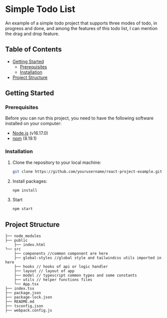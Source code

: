# Simple Todo List

An example of a simple todo project that supports three modes of todo, in progress and done, and among the features of this todo list, I can mention the drag and drop feature.

## Table of Contents

-    [Getting Started](#getting-started)
     -    [Prerequisites](#prerequisites)
     -    [Installation](#installation)
-    [Project Structure](#project-structure)

## Getting Started

### Prerequisites

Before you can run this project, you need to have the following software installed on your computer:

-    [Node.js](https://nodejs.org/) (v16.17.0)
-    [npm](https://www.npmjs.com/) (8.19.1)

### Installation

1. Clone the repository to your local machine:

     ```bash
     git clone https://github.com/yourusername/react-project-example.git

     ```

2. Install packages:
     ```bash
     npm install
     ```
3. Start
     ```bash
     npm start
     ```

## Project Structure

```
├── node_modules
├── public
    ├── index.html
└── src
    ├── components //common component are here 
    ├── global-styles //global style and tailwindcss utils imported in here
    ├── hooks // hooks of api or logic handler 
    ├── layout // layout of app 
    ├── model // typescript common types and some constants 
    ├── utils // helper functions files
    └── App.tsx
├── index.tsx
├── package.json
├── package-lock.json
├── README.md
├── tsconfig,json
├── webpack.config.js
```

